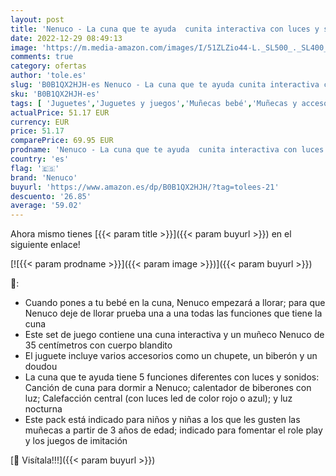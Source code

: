 ```yaml
---
layout: post
title: 'Nenuco - La cuna que te ayuda  cunita interactiva con luces y sonidos para Nenuco  con un muñeco de cuerpo blandito para los niños más pequeños y accesorios como biberón y chupete  Famosa  700017203 '
date: 2022-12-29 08:49:13
image: 'https://m.media-amazon.com/images/I/51ZLZio44-L._SL500_._SL400_.jpg'
comments: true
category: ofertas
author: 'tole.es'
slug: 'B0B1QX2HJH-es Nenuco - La cuna que te ayuda cunita interactiva con luces...'
sku: 'B0B1QX2HJH-es'
tags: [ 'Juguetes','Juguetes y juegos','Muñecas bebé','Muñecas y accesorios','biberón','chupete','nenuco','🇪🇸', ]
actualPrice: 51.17 EUR
currency: EUR
price: 51.17
comparePrice: 69.95 EUR
prodname: 'Nenuco - La cuna que te ayuda  cunita interactiva con luces y sonidos para Nenuco  con un muñeco de cuerpo blandito para los niños más pequeños y accesorios como biberón y chupete  Famosa  700017203 '
country: 'es'
flag: '🇪🇸'
brand: 'Nenuco'
buyurl: 'https://www.amazon.es/dp/B0B1QX2HJH/?tag=tolees-21'
descuento: '26.85'
average: '59.02'
---
```


Ahora mismo tienes [{{< param title >}}]({{< param buyurl >}}) en el siguiente enlace!

[![{{< param prodname >}}]({{< param image >}})]({{< param buyurl >}})

🔎:

- Cuando pones a tu bebé en la cuna, Nenuco empezará a llorar; para que Nenuco deje de llorar prueba una a una todas las funciones que tiene la cuna
- Este set de juego contiene una cuna interactiva y un muñeco Nenuco de 35 centímetros con cuerpo blandito
- El juguete incluye varios accesorios como un chupete, un biberón y un doudou
- La cuna que te ayuda tiene 5 funciones diferentes con luces y sonidos: Canción de cuna para dormir a Nenuco; calentador de biberones con luz; Calefacción central (con luces led de color rojo o azul); y luz nocturna
- Este pack está indicado para niños y niñas a los que les gusten las muñecas a partir de 3 años de edad; indicado para fomentar el role play y los juegos de imitación

[🛒 Visítala!!!]({{< param buyurl >}})
